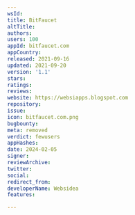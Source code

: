 ```yaml
---
wsId: 
title: BitFaucet
altTitle: 
authors: 
users: 100
appId: bitfaucet.com
appCountry: 
released: 2021-09-16
updated: 2021-09-20
version: '1.1'
stars: 
ratings: 
reviews: 
website: https://websiapps.blogspot.com
repository: 
issue: 
icon: bitfaucet.com.png
bugbounty: 
meta: removed
verdict: fewusers
appHashes: 
date: 2024-02-05
signer: 
reviewArchive: 
twitter: 
social: 
redirect_from: 
developerName: Websidea
features: 

---
```



